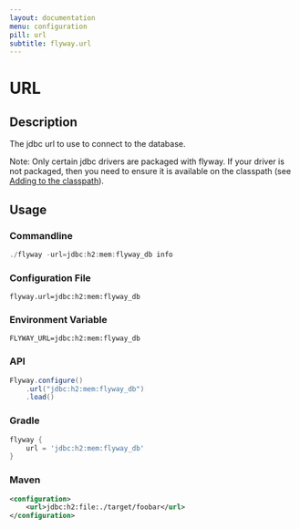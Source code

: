 ```yaml
---
layout: documentation
menu: configuration
pill: url
subtitle: flyway.url
---
```


# URL

## Description
The jdbc url to use to connect to the database.

Note: Only certain jdbc drivers are packaged with flyway. If your driver is not packaged, then you need to ensure it is available on the classpath (see [Adding to the classpath](/documentation/addingToTheClasspath)).

## Usage

### Commandline
```powershell
./flyway -url=jdbc:h2:mem:flyway_db info
```

### Configuration File
```properties
flyway.url=jdbc:h2:mem:flyway_db
```

### Environment Variable
```properties
FLYWAY_URL=jdbc:h2:mem:flyway_db
```

### API
```java
Flyway.configure()
    .url("jdbc:h2:mem:flyway_db")
    .load()
```

### Gradle
```groovy
flyway {
    url = 'jdbc:h2:mem:flyway_db'
}
```

### Maven
```xml
<configuration>
    <url>jdbc:h2:file:./target/foobar</url>
</configuration>
```